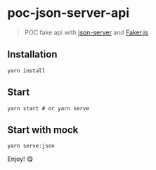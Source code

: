 # poc-json-server-api

> POC fake api with [json-server](https://github.com/typicode/json-server) and [Faker.js](https://github.com/Marak/Faker.js)

## Installation

```
yarn install
```

## Start

```
yarn start # or yarn serve
```

## Start with mock

```
yarn serve:json
```

Enjoy! 😋
